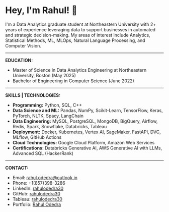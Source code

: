 # Hey, I'm Rahul! 👋

I'm a Data Analytics graduate student at Northeastern University with 2+ years of experience leveraging data to support businesses in automated and strategic decision-making. My areas of interest include Analytics, Statistical Methods, ML, MLOps, Natural Language Processing, and Computer Vision.

---

**EDUCATION:**  
- Master of Science in Data Analytics Engineering at Northeastern University, Boston (May 2025)
- Bachelor of Engineering in Computer Science (June 2022) <br>

---

**SKILLS | TECHNOLOGIES:** <br>
- **Programming:** Python, SQL, C++ <br>
- **Data Science and ML:** Pandas, NumPy, Scikit-Learn, TensorFlow, Keras, PyTorch, NLTK, Spacy, LangChain <br>
- **Data Engineering:** MySQL, PostgreSQL, MongoDB, BigQuery, Airflow, Redis, Spark, Snowflake, Databricks, Tableau <br>
- **Deployment:** Docker, Kubernetes, Vertex AI, SageMaker, FastAPI, DVC, MLflow, GitHub Actions <br>
- **Cloud Technologies:** Google Cloud Platform, Amazon Web Services <br>
- **Certifications:** Databricks Generative AI, AWS Generative AI with LLMs, Advanced SQL (HackerRank) <br>

---

**CONTACT:**
- Email: rahul.odedra@outlook.in 
- Phone: +1(857)398-3286 
- LinkedIn: [rahulodedra30](https://www.linkedin.com/in/rahulodedra30) 
- GitHub: [rahulodedra30](https://github.com/rahulodedra30)
- Tableau: [rahulodedra30](https://public.tableau.com/app/profile/rahul.odedra30)
- Portfolio: [Rahul Odedra](https://perpetual-rubidium-783.notion.site/Rahul-Odedra-0fea2577996c41f3b873407af1a1ccb4)
